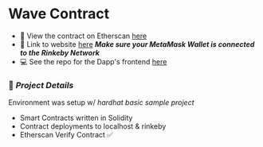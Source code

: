 # Wave Contract

- 👀  View the contract on Etherscan [here](https://rinkeby.etherscan.io/address/0x38cFfadC426cE9c7255FB0282C1EBf37cf12e66C)
- 👾 Link to website [here](https://wave-portal-frontend-two.vercel.app/) _**Make sure your MetaMask Wallet is connected to the Rinkeby Network**_
- 💻 See the repo for the Dapp's frontend [here](https://github.com/UnionPAC/wave-portal-frontend)


 ### 👻 _Project Details_
 
 Environment was setup w/ _hardhat basic sample project_
 - Smart Contracts written in Solidity
 - Contract deployments to localhost & rinkeby
 - Etherscan Verify Contract ✅
